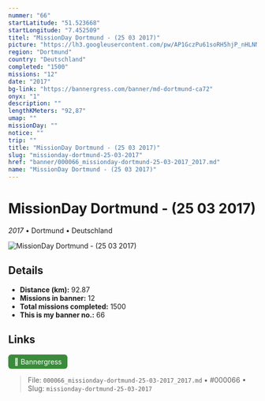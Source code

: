 ```yaml
---
nummer: "66"
startLatitude: "51.523668"
startLongitude: "7.452509"
titel: "MissionDay Dortmund - (25 03 2017)"
picture: "https://lh3.googleusercontent.com/pw/AP1GczPu61soRH5hjP_nHLNNQhWTFA0SjAaK7uDi-dW4ufTkYRiVq7zmtHm3y_rI2ynBHBKTyhFuPysgnWgo-3bMNvZOrMetrLcgXyih7ounTQ5Mpwo1WugiWaMgeQ5pEVY5YfDm5Gk0JQC91TWYBHnyA_ycBg=w1060-h315-s-no?authuser=0"
region: "Dortmund"
country: "Deutschland"
completed: "1500"
missions: "12"
date: "2017"
bg-link: "https://bannergress.com/banner/md-dortmund-ca72"
onyx: "1"
description: ""
lengthKMeters: "92,87"
umap: ""
missionDay: ""
notice: ""
trip: ""
title: "MissionDay Dortmund - (25 03 2017)"
slug: "missionday-dortmund-25-03-2017"
href: "banner/000066_missionday-dortmund-25-03-2017_2017.md"
name: "MissionDay Dortmund - (25 03 2017)"
---
```

# MissionDay Dortmund - (25 03 2017)

*2017* • Dortmund • Deutschland

![MissionDay Dortmund - (25 03 2017)](https://lh3.googleusercontent.com/pw/AP1GczPu61soRH5hjP_nHLNNQhWTFA0SjAaK7uDi-dW4ufTkYRiVq7zmtHm3y_rI2ynBHBKTyhFuPysgnWgo-3bMNvZOrMetrLcgXyih7ounTQ5Mpwo1WugiWaMgeQ5pEVY5YfDm5Gk0JQC91TWYBHnyA_ycBg=w1060-h315-s-no?authuser=0)



## Details
- **Distance (km):** 92.87
- **Missions in banner:** 12
- **Total missions completed:** 1500
- **This is my banner no.:** 66





## Links
<a href="https://bannergress.com/banner/md-dortmund-ca72" target="_blank" style="display:inline-block;margin-right:8px;padding:6px 12px;background:#3c8b3c;color:#fff;text-decoration:none;border-radius:6px;">🔗 Bannergress</a>



> File: `000066_missionday-dortmund-25-03-2017_2017.md`
> • #000066
> • Slug: `missionday-dortmund-25-03-2017`
